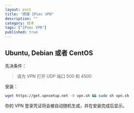```yaml
---
layout: post
title: "搭建 IPsec VPN"
description: ""
category: 技术
tags: ["IPsec VPN"]
published: true
---
```


## Ubuntu, Debian 或者 CentOS

先决条件：

> 请为 VPN 打开 UDP 端口 500 和 4500

安装：

```bash
wget https://get.vpnsetup.net -O vpn.sh && sudo sh vpn.sh
```

你的 VPN 登录凭证将会被自动随机生成，并在安装完成后显示。